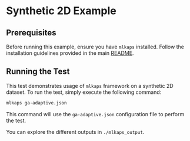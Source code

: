 # Synthetic 2D Example

## Prerequisites

Before running this example, ensure you have `mlkaps` installed. Follow the installation guidelines provided in the main [README](../../README.md).

## Running the Test

This test demonstrates usage of `mlkaps` framework on a synthetic 2D dataset. To run the test, simply execute the following command:

```bash
mlkaps ga-adaptive.json
```

This command will use the `ga-adaptive.json` configuration file to perform the test.

You can explore the different outputs in `./mlkaps_output`.
